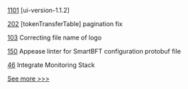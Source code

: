 
[1101](https://github.com/hyperledger/firefly/pull/1101) [ui-version-1.1.2]

[202](https://github.com/hyperledger/firefly-ui/pull/202) [tokenTransferTable] pagination fix

[103](https://github.com/hyperledger/anoncreds-spec/pull/103) Correcting file name of logo

[150](https://github.com/hyperledger/fabric-protos/pull/150) Appease linter for SmartBFT configuration protobuf file

[46](https://github.com/hyperledger/indy-node-monitor/pull/46) Integrate Monitoring Stack


[See more >>>](https://start-here.hyperledger.org/pull-requests)
